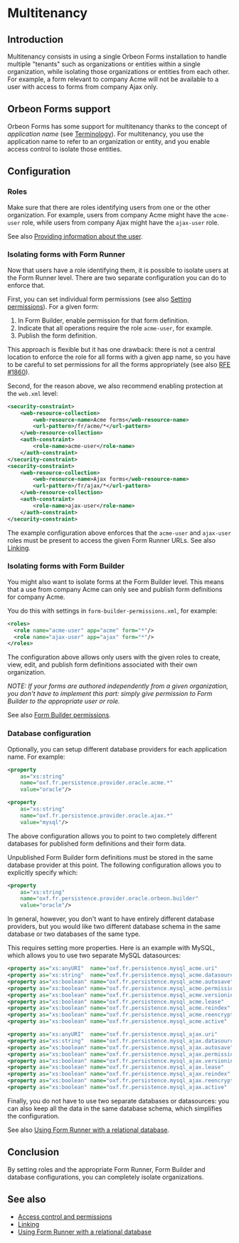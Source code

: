 # Multitenancy

## Introduction

Multitenancy consists in using a single Orbeon Forms installation to handle multiple "tenants" such as organizations or entities within a single organization, while isolating those organizations or entities from each other. For example, a form relevant to company Acme will not be available to a user with access to forms from company Ajax only.

## Orbeon Forms support

Orbeon Forms has some support for multitenancy thanks to the concept of *application name* (see [Terminology](/form-runner/overview/multitenancy.md)). For multitenancy, you use the application name to refer to an organization or entity, and you enable access control to isolate those entities.

## Configuration

### Roles

Make sure that there are roles identifying users from one or the other organization. For example, users from company Acme might have the `acme-user` role, while users from company Ajax might have the `ajax-user` role.

See also [Providing information about the user](/form-runner/access-control/users.md).

### Isolating forms with Form Runner

Now that users have a role identifying them, it is possible to isolate users at the Form Runner level. There are two separate configuration you can do to enforce that.

First, you can set individual form permissions (see also [Setting permissions](/form-runner/access-control/deployed-forms#setting-permissions.md)). For a given form:

1. In Form Builder, enable permission for that form definition.
2. Indicate that all operations require the role `acme-user`, for example.
3. Publish the form definition.

This approach is flexible but it has one drawback: there is not a central location to enforce the role for all forms with a given app name, so you have to be careful to set permissions for all the forms appropriately (see also [RFE #1860](https://github.com/orbeon/orbeon-forms/issues/1860)).
 
Second, for the reason above, we also recommend enabling protection at the `web.xml` level:

```xml
<security-constraint>
    <web-resource-collection>
        <web-resource-name>Acme forms</web-resource-name>
        <url-pattern>/fr/acme/*</url-pattern>
    </web-resource-collection>
    <auth-constraint>
        <role-name>acme-user</role-name>
    </auth-constraint>
</security-constraint>
<security-constraint>
    <web-resource-collection>
        <web-resource-name>Ajax forms</web-resource-name>
        <url-pattern>/fr/ajax/*</url-pattern>
    </web-resource-collection>
    <auth-constraint>
        <role-name>ajax-user</role-name>
    </auth-constraint>
</security-constraint>
```

The example configuration above enforces that the `acme-user` and `ajax-user` roles must be present to access the given Form Runner URLs. See also [Linking](/form-runner/link-embed/linking.md#paths).

### Isolating forms with Form Builder

You might also want to isolate forms at the Form Builder level. This means that a use from company Acme can only see and publish form definitions for company Acme.

You do this with settings in `form-builder-permissions.xml`, for example:

```xml
<roles>
  <role name="acme-user" app="acme" form="*"/>
  <role name="ajax-user" app="ajax" form="*"/>
</roles>
```

The configuration above allows only users with the given roles to create, view, edit, and publish form definitions associated with their own organization.

*NOTE: If your forms are authored independently from a given organization, you don't have to implement this part: simply give permission to Form Builder to the appropriate user or role.* 

See also [Form Builder permissions](/form-runner/access-control/editing-forms.md).

### Database configuration

Optionally, you can setup different database providers for each application name. For example:

```xml
<property 
    as="xs:string" 
    name="oxf.fr.persistence.provider.oracle.acme.*" 
    value="oracle"/>

<property 
    as="xs:string" 
    name="oxf.fr.persistence.provider.oracle.ajax.*" 
    value="mysql"/>
```

The above configuration allows you to point to two completely different databases for published form definitions and their form data.

Unpublished Form Builder form definitions must be stored in the same database provider at this point. The following configuration allows you to explicitly specify which:


```xml
<property 
    as="xs:string" 
    name="oxf.fr.persistence.provider.oracle.orbeon.builder" 
    value="oracle"/>
```

In general, however, you don't want to have entirely different database providers, but you would like two different database schema in the same database or two databases of the same type.

This requires setting more properties. Here is an example with MySQL, which allows you to use two separate MySQL datasources:

```xml
<property as="xs:anyURI"  name="oxf.fr.persistence.mysql_acme.uri"          value="/fr/service/mysql"/>
<property as="xs:string"  name="oxf.fr.persistence.mysql_acme.datasource"   value="mysql_acme"/>
<property as="xs:boolean" name="oxf.fr.persistence.mysql_acme.autosave"     value="true"/>
<property as="xs:boolean" name="oxf.fr.persistence.mysql_acme.permissions"  value="true"/>
<property as="xs:boolean" name="oxf.fr.persistence.mysql_acme.versioning"   value="true"/>
<property as="xs:boolean" name="oxf.fr.persistence.mysql_acme.lease"        value="true"/>
<property as="xs:boolean" name="oxf.fr.persistence.mysql_acme.reindex"      value="true"/>
<property as="xs:boolean" name="oxf.fr.persistence.mysql_acme.reencrypt"    value="true"/>
<property as="xs:boolean" name="oxf.fr.persistence.mysql_acme.active"       value="true"/>

<property as="xs:anyURI"  name="oxf.fr.persistence.mysql_ajax.uri"          value="/fr/service/mysql"/>
<property as="xs:string"  name="oxf.fr.persistence.mysql_ajax.datasource"   value="mysql_ajax"/>
<property as="xs:boolean" name="oxf.fr.persistence.mysql_ajax.autosave"     value="true"/>
<property as="xs:boolean" name="oxf.fr.persistence.mysql_ajax.permissions"  value="true"/>
<property as="xs:boolean" name="oxf.fr.persistence.mysql_ajax.versioning"   value="true"/>
<property as="xs:boolean" name="oxf.fr.persistence.mysql_ajax.lease"        value="true"/>
<property as="xs:boolean" name="oxf.fr.persistence.mysql_ajax.reindex"      value="true"/>
<property as="xs:boolean" name="oxf.fr.persistence.mysql_ajax.reencrypt"    value="true"/>
<property as="xs:boolean" name="oxf.fr.persistence.mysql_ajax.active"       value="true"/>
```

Finally, you do not have to use two separate databases or datasources: you can also keep all the data in the same database schema, which simplifies the configuration.

See also [Using Form Runner with a relational database](/form-runner/persistence/relational-db.md).

## Conclusion

By setting roles and the appropriate Form Runner, Form Builder and database configurations, you can completely isolate organizations.

## See also 

- [Access control and permissions](/form-runner/access-control/README.md)
- [Linking](/form-runner/link-embed/linking.md)
- [Using Form Runner with a relational database](/form-runner/persistence/relational-db.md)

